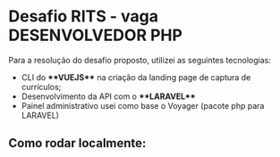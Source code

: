 <h1>Desafio RITS - vaga DESENVOLVEDOR PHP</h1>
<p>Para a resolução do desafio proposto, utilizei as seguintes tecnologias:

<ul>
    <li>CLI do <strong>**VUEJS**</strong> na criação da landing page de captura de currículos;</li>
    <li>Desenvolvimento da API com o <strong>**LARAVEL**</strong></li>
    <li>Painel administrativo usei como base o Voyager (pacote php para LARAVEL)</li>
</ul>

<h2>Como rodar localmente:</h2>

